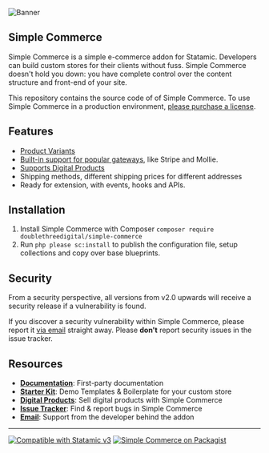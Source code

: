 <!-- statamic:hide -->

![Banner](https://raw.githubusercontent.com/doublethreedigital/simple-commerce/master/banner.png)

## Simple Commerce

<!-- /statamic:hide -->

Simple Commerce is a simple e-commerce addon for Statamic. Developers can build custom stores for their clients without fuss. Simple Commerce doesn't hold you down: you have complete control over the content structure and front-end of your site.

This repository contains the source code of of Simple Commerce. To use Simple Commerce in a production environment, [please purchase a license](https://statamic.com/simple-commerce).

## Features

* [Product Variants](https://sc-docs.doublethree.digital/v2.3/product-variants)
* [Built-in support for popular gateways](https://sc-docs.doublethree.digital/v2.3/gateways), like Stripe and Mollie.
* [Supports Digital Products](https://github.com/doublethreedigital/sc-digital-products)
* Shipping methods, different shipping prices for different addresses
* Ready for extension, with events, hooks and APIs.

## Installation

1. Install Simple Commerce with Composer `composer require doublethreedigital/simple-commerce`
2. Run `php please sc:install` to publish the configuration file, setup collections and copy over base blueprints.

## Security

From a security perspective, all versions from v2.0 upwards will receive a security release if a vulnerability is found.

If you discover a security vulnerability within Simple Commerce, please report it [via email](mailto:duncan@doublethree.digital) straight away. Please **don't** report security issues in the issue tracker.

## Resources

* [**Documentation**](https://sc-docs.doublethree.digital): First-party documentation
* [**Starter Kit**](https://github.com/doublethreedigital/sc-starter-kit): Demo Templates & Boilerplate for your custom store
* [**Digital Products**](https://github.com/doublethreedigital/sc-digital-products): Sell digital products with Simple Commerce
* [**Issue Tracker**](https://github.com/doublethreedigital/simple-commerce/issues): Find & report bugs in Simple Commerce
* [**Email**](mailto:help@doublethree.digital): Support from the developer behind the addon

<!-- statamic:hide -->

---

<p>
<a href="https://statamic.com"><img src="https://img.shields.io/badge/Statamic-3.0+-FF269E?style=for-the-badge" alt="Compatible with Statamic v3"></a>
<a href="https://packagist.org/packages/doublethreedigital/simple-commerce/stats"><img src="https://img.shields.io/packagist/v/doublethreedigital/simple-commerce?style=for-the-badge" alt="Simple Commerce on Packagist"></a>
</p>

<!-- /statamic:hide -->
